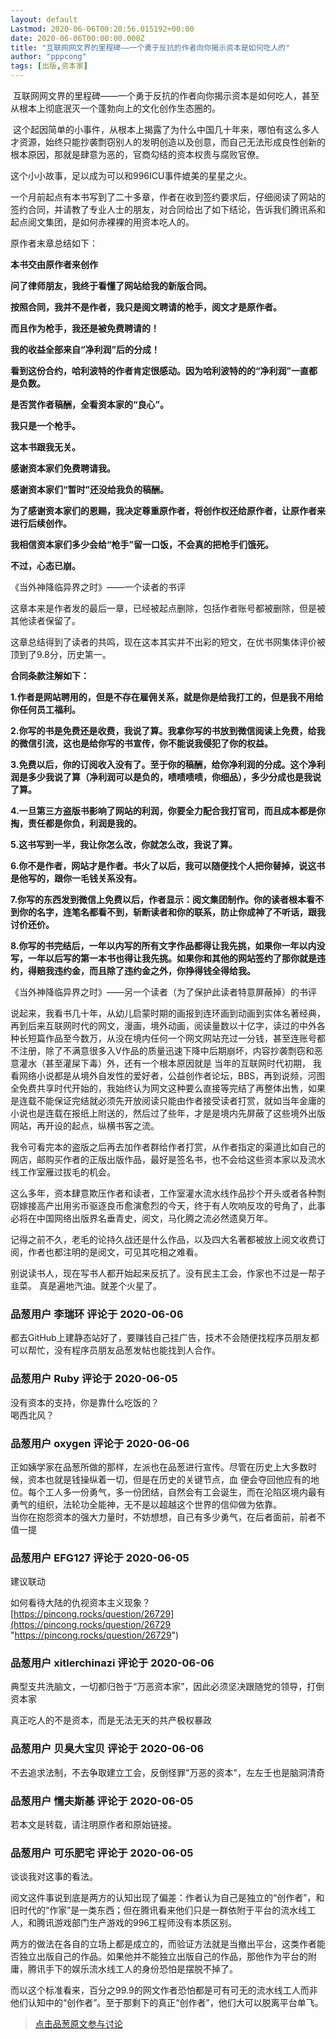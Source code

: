 ```yaml
---
layout: default
Lastmod: 2020-06-06T00:20:56.015192+00:00
date: 2020-06-06T00:00:00.000Z
title: "互联网网文界的里程碑——一个勇于反抗的作者向你揭示资本是如何吃人的"
author: "pppcong"
tags: [出版,资本家]
---
```


 互联网网文界的里程碑——一个勇于反抗的作者向你揭示资本是如何吃人，甚至从根本上彻底泯灭一个蓬勃向上的文化创作生态圈的。  
  
 这个起因简单的小事件，从根本上揭露了为什么中国几十年来，哪怕有这么多人才资源，始终只能抄袭剽窃别人的发明创造以及创意，而自己无法形成良性创新的根本原因，那就是肆意为恶的，官商勾结的资本权贵与腐败官僚。  
  
  
这个小小故事，足以成为可以和996ICU事件媲美的星星之火。  
  
  
一个月前起点有本书写到了二十多章，作者在收到签约要求后，仔细阅读了网站的签约合同，并请教了专业人士的朋友，对合同给出了如下结论，告诉我们腾讯系和起点阅文集团，是如何赤裸裸的用资本吃人的。  
  
  
原作者末章总结如下：  
  
  
**本书交由原作者来创作**  
  
**问了律师朋友，我终于看懂了网站给我的新版合同。**  
  
  
**按照合同，我并不是作者，我只是阅文聘请的枪手，阅文才是原作者。**  
  
  
**而且作为枪手，我还是被免费聘请的！**  
  
  
**我的收益全部来自“净利润”后的分成！**  
  
  
**看到这份合约，哈利波特的作者肯定很感动。因为哈利波特的的“净利润”一直都是负数。**  
  
  
**是否赏作者稿酬，全看资本家的“良心”。**  
  
  
**我只是一个枪手。**  
  
  
**这本书跟我无关。**  
  
  
**感谢资本家们免费聘请我。**  
  
  
**感谢资本家们“暂时”还没给我负的稿酬。**  
  
  
**为了感谢资本家们的恩赐，我决定尊重原作者，将创作权还给原作者，让原作者来进行后续创作。**  
  
  
**我相信资本家们多少会给“枪手”留一口饭，不会真的把枪手们饿死。**  
  
  
**不过，心态已崩。**  
  
  
  
《当外神降临异界之时》——一个读者的书评  
  
  
这章本来是作者发的最后一章，已经被起点删除，包括作者账号都被删除，但是被其他读者保留了。  
  
这章总结得到了读者的共鸣，现在这本其实并不出彩的短文，在优书网集体评价被顶到了9.8分，历史第一。  
  
  
  
**合同条款注解如下：**  
  
  
**1.作者是网站聘用的，但是不存在雇佣关系，就是你是给我打工的，但是我不用给你任何员工福利。**  
  
**2.你写的书是免费还是收费，我说了算。我拿你写的书放到微信阅读上免费，给我的微信引流，这也是给你写的书宣传，你不能说我侵犯了你的权益。**  
  
**3.免费以后，你的订阅收入没有了。至于你的稿酬，给你净利润的分成。这个净利润是多少我说了算（净利润可以是负的，啧啧啧啧，你细品），多少分成也是我说了算。**  
  
**4.一旦第三方盗版书影响了网站的利润，你要全力配合我打官司，而且成本都是你掏，责任都是你负，利润是我的。**  
  
**5.这书写到一半，我让你怎么改，你就怎么改，我说了算。**  
  
**6.你不是作者，网站才是作者。书火了以后，我可以随便找个人把你替掉，说这书是他写的，跟你一毛钱关系没有。**  
  
**7.你写的东西发到微信上免费以后，作者显示：阅文集团制作。你的读者根本看不到你的名字，连笔名都看不到，斩断读者和你的联系，防止你成神了不听话，跟我讨价还价。**  
  
**8.你写的书完结后，一年以内写的所有文字作品都得让我先挑，如果你一年以内没写，一年以后写的第一本书也得让我先挑。如果你和其他的网站签约了那你就是违约，得赔我违约金，而且除了违约金之外，你挣得钱全得给我。**  
  
  
《当外神降临异界之时》——另一个读者（为了保护此读者特意屏蔽掉）的书评  
  
  
  
说起来，我看书几十年，从幼儿启蒙时期的画报到连环画到动画到实体名著经典，再到后来互联网时代的网文，漫画，境外动画，阅读量数以十亿字，读过的中外各种长短篇作品至今数万，从没在境内任何一个网文网站充过一分钱，甚至连账号都不注册，除了不满意很多入V作品的质量迅速下降中后期崩坏，内容抄袭剽窃和恶意灌水（甚至灌屎下毒）外，还有一个根本原因就是 当年的互联网时代初期， 我看网络小说都是从境外自发性的爱好者，公益创作者论坛，BBS，再到说频，河图全免费共享时代开始的，我始终认为网文这种要么直接等完结了再整体出售，如果是连载不能保证完结就必须先开放阅读只能由作者接受读者打赏，就如当年金庸的小说也是连载在报纸上附送的，然后过了些年，才是是境内先屏蔽了这些境外出版网站，再开设的起点，纵横书客之流。  
  
我令可看完本的盗版之后再去加作者群给作者打赏，从作者指定的渠道比如自己的网店，邮购买作者的正版出版作品，最好是签名书，也不会给这些资本家以及流水线工作室雁过拔毛的机会。  
  
  
这么多年，资本肆意欺压作者和读者，工作室灌水流水线作品抄个开头或者各种剽窃嫁接高产出用劣币驱逐良币愈演愈烈的今天，终于有人吹响反攻的号角了，此事必将在中国网络出版界名垂青史，阅文，马化腾之流必然遗臭万年。  
  
  
记得之前不久，老毛的论持久战还是什么作品，以及四大名著都被放上阅文收费订阅，作者也都注明的是阅文，可见其吃相之难看。  
  
别说读书人，现在写书人都开始起来反抗了。没有民主工会，作家也不过是一帮子韭菜。 真是遍地汽油。就差个火星了。

            
### 品葱用户 **李瑞环** 评论于 2020-06-06
        
都去GitHub上建静态站好了，要赚钱自己挂广告，技术不会随便找程序员朋友都可以帮忙，没有程序员朋友品葱发帖也能找到人合作。
        


            
### 品葱用户 **Ruby** 评论于 2020-06-05
        
没有资本的支持，你是靠什么吃饭的？  
喝西北风？
        


            
### 品葱用户 **oxygen** 评论于 2020-06-06
        
正如姨学家在品葱所做的那样，左派也在品葱进行宣传。尽管在历史上大多数时候，资本也就是钱操纵着一切，但是在历史的关键节点，血 便会夺回他应有的地位。每个工人多一份勇气，多一份团结，自然会有工会诞生，而在沦陷区境内最有勇气的组织，法轮功全能神，无不是以超越这个世界的信仰做为依靠。  
当你在抱怨资本的强大力量时，不妨想想，自己有多少勇气，在后者面前，前者不值一提
        


            
### 品葱用户 **EFG127** 评论于 2020-06-05
        
建议联动  
  
如何看待大陆的仇视资本主义现象？  
[https://pincong.rocks/question/26729](https://pincong.rocks/question/26729 "https://pincong.rocks/question/26729")
        


            
### 品葱用户 **xitlerchinazi** 评论于 2020-06-06
        
典型支共洗脑文，一切都归咎于“万恶资本家”，因此必须坚决跟随党的领导，打倒资本家  
  
真正吃人的不是资本，而是无法无天的共产极权暴政
        


            
### 品葱用户 **贝臭大宝贝** 评论于 2020-06-06
        
不去追求法制，不去争取建立工会，反倒怪罪"万恶的资本"，左左壬也是脑洞清奇
        


            
### 品葱用户 **懦夫斯基** 评论于 2020-06-05
        
若本文是转载，请注明原作者和原始链接。
        


            
### 品葱用户 **可乐肥宅** 评论于 2020-06-05
        
谈谈我对这事的看法。  
  
阅文这件事说到底是两方的认知出现了偏差：作者认为自己是独立的“创作者”，和旧时代的“作家”是一类东西；但在腾讯看来他们只是一群依附于平台的流水线工人，和腾讯游戏部门生产游戏的996工程师没有本质区别。  
  
两方的做法在各自的立场上都是成立的，而验证方法就是当撤出平台，这类作者能否独立出版自己的作品。如果他并不能独立出版自己的作品，那他作为平台的附庸，腾讯手下的娱乐流水线工人的身份恐怕是摆脱不掉了。  
  
而以这个标准看来，百分之99.9的网文作者恐怕都是可有可无的流水线工人而非他们认知中的“创作者”。至于那剩下的真正“创作者”，他们大可以脱离平台单飞。
        






> [点击品葱原文参与讨论](https://pincong.rocks/article/20045)

